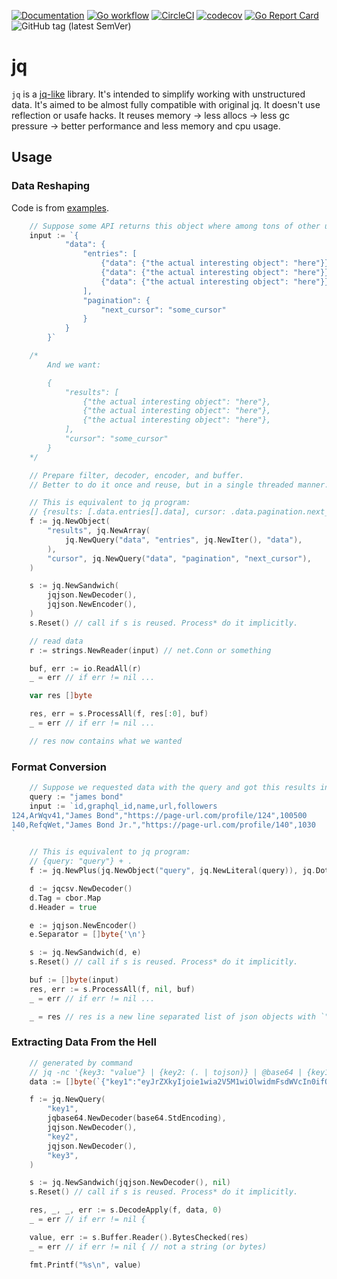 [![Documentation](https://pkg.go.dev/badge/nikand.dev/go/jq)](https://pkg.go.dev/nikand.dev/go/jq?tab=doc)
[![Go workflow](https://github.com/nikandfor/jq/actions/workflows/go.yml/badge.svg)](https://github.com/nikandfor/jq/actions/workflows/go.yml)
[![CircleCI](https://circleci.com/gh/nikandfor/jq.svg?style=svg)](https://circleci.com/gh/nikandfor/jq)
[![codecov](https://codecov.io/gh/nikandfor/jq/branch/master/graph/badge.svg)](https://codecov.io/gh/nikandfor/jq)
[![Go Report Card](https://goreportcard.com/badge/nikand.dev/go/jq)](https://goreportcard.com/report/nikand.dev/go/jq)
![GitHub tag (latest SemVer)](https://img.shields.io/github/v/tag/nikandfor/jq?sort=semver)

# jq

`jq` is a [jq-like](https://jqlang.github.io/jq/) library.
It's intended to simplify working with unstructured data.
It's aimed to be almost fully compatible with original jq.
It doesn't use reflection or usafe hacks.
It reuses memory -> less allocs -> less gc pressure -> better performance and less memory and cpu usage.

## Usage

### Data Reshaping

Code is from [examples](examples_test.go).

```go
	// Suppose some API returns this object where among tons of other useless keys we have this:
	input := `{
		    "data": {
		        "entries": [
		            {"data": {"the actual interesting object": "here"}},
		            {"data": {"the actual interesting object": "here"}},
		            {"data": {"the actual interesting object": "here"}},
		        ],
		        "pagination": {
		            "next_cursor": "some_cursor"
		        }
		    }
		}`

	/*
		And we want:

		{
		    "results": [
		        {"the actual interesting object": "here"},
		        {"the actual interesting object": "here"},
		        {"the actual interesting object": "here"},
		    ],
		    "cursor": "some_cursor"
		}
	*/

	// Prepare filter, decoder, encoder, and buffer.
	// Better to do it once and reuse, but in a single threaded manner.

	// This is equivalent to jq program:
	// {results: [.data.entries[].data], cursor: .data.pagination.next_cursor}
	f := jq.NewObject(
		"results", jq.NewArray(
			jq.NewQuery("data", "entries", jq.NewIter(), "data"),
		),
		"cursor", jq.NewQuery("data", "pagination", "next_cursor"),
	)

	s := jq.NewSandwich(
		jqjson.NewDecoder(),
		jqjson.NewEncoder(),
	)
	s.Reset() // call if s is reused. Process* do it implicitly.

	// read data
	r := strings.NewReader(input) // net.Conn or something

	buf, err := io.ReadAll(r)
	_ = err // if err != nil ...

	var res []byte

	res, err = s.ProcessAll(f, res[:0], buf)
	_ = err // if err != nil ...

	// res now contains what we wanted
```

### Format Conversion

```go
	// Suppose we requested data with the query and got this results in csv format.
	query := "james bond"
	input := `id,graphql_id,name,url,followers
124,ArWqv41,"James Bond","https://page-url.com/profile/124",100500
140,RefqWet,"James Bond Jr.","https://page-url.com/profile/140",1030
`

	// This is equivalent to jq program:
	// {query: "query"} + .
	f := jq.NewPlus(jq.NewObject("query", jq.NewLiteral(query)), jq.Dot{})

	d := jqcsv.NewDecoder()
	d.Tag = cbor.Map
	d.Header = true

	e := jqjson.NewEncoder()
	e.Separator = []byte{'\n'}

	s := jq.NewSandwich(d, e)
	s.Reset() // call if s is reused. Process* do it implicitly.

	buf := []byte(input)
	res, err := s.ProcessAll(f, nil, buf)
	_ = err // if err != nil ...

	_ = res // res is a new line separated list of json objects with `"query": "james bond"` added to each object
```

### Extracting Data From the Hell

```go
	// generated by command
	// jq -nc '{key3: "value"} | {key2: (. | tojson)} | @base64 | {key1: .}'
	data := []byte(`{"key1":"eyJrZXkyIjoie1wia2V5M1wiOlwidmFsdWVcIn0ifQ=="}`)

	f := jq.NewQuery(
		"key1",
		jqbase64.NewDecoder(base64.StdEncoding),
		jqjson.NewDecoder(),
		"key2",
		jqjson.NewDecoder(),
		"key3",
	)

	s := jq.NewSandwich(jqjson.NewDecoder(), nil)
	s.Reset() // call if s is reused. Process* do it implicitly.

	res, _, _, err := s.DecodeApply(f, data, 0)
	_ = err // if err != nil {

	value, err := s.Buffer.Reader().BytesChecked(res)
	_ = err // if err != nil { // not a string (or bytes)

	fmt.Printf("%s\n", value)
```
